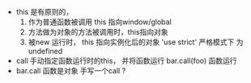 - this 是有原则的， 
    1. 作为普通函数被调用 this 指向window/global 
    2. 方法做为对象的方法被调用时，this指向对象
    3. 被new 运行时， this 指向实例化后的对象 
    'use strict' 严格模式下 为undefined
- call 手动指定函数运行时的this， 并将函数运行 
  bar.call(foo) 函数运行
- bar.call 
    函数是对象 
    手写一个call ? 